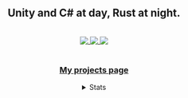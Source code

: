 <h2 align="center">Unity and C# at day, Rust at night.</h2><br/>
<div align="center">
<div>
<a href="https://github.com/Leinnan/slavic_castles">
    <img align=top src="https://github-readme-stats.vercel.app/api/pin/?username=Leinnan&repo=slavic_castles&theme=dracula"/>
</a>
<a href="https://github.com/Leinnan/rusty_hub">
    <img align=top src="https://github-readme-stats.vercel.app/api/pin/?username=Leinnan&repo=rusty_hub&theme=dracula"/>
</a>
<a href="https://github.com/Leinnan/lwa_unity_unpack">
    <img align=top src="https://github-readme-stats.vercel.app/api/pin/?username=Leinnan&repo=lwa_unity_unpack&theme=dracula"/>
</a>
<div>
<br/>
<h3><a href="https://www.mevlyshkin.com/projects/">My projects page</a></h3>

<details>
  <summary>Stats</summary>
<a href="https://github.com/anuraghazra/github-readme-stats">
  <img align="center" src="https://github-readme-stats.vercel.app/api?username=Leinnan&count_private=true&theme=dracula" />
</a>
</details>
</div>
